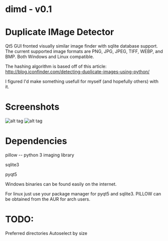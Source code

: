 # dimd - v0.1
# Duplicate IMage Detector

Qt5 GUI fronted visually similar image finder with sqlite  database support. The current supported image formats are PNG, JPG, JPEG, TIFF, WEBP, and BMP. Both Windows and Linux compatible.

The hashing algorithm is based off of this article: http://blog.iconfinder.com/detecting-duplicate-images-using-python/

I figured I'd make something usefull for myself (and hopefully others) with it. 

# Screenshots
![alt tag](http://i.imgur.com/HdEPv:QU.png)
![alt tag](http://i.imgur.com/vphiTh4.png)

# Dependencies
pillow -- python 3 imaging library

sqlite3

pyqt5

Windows binaries can be found easily on the internet.

For linux just use your package manager for pyqt5 and sqlite3. PILLOW can be obtained from the AUR for arch users.

# TODO:
Preferred directories
Autoselect by size
